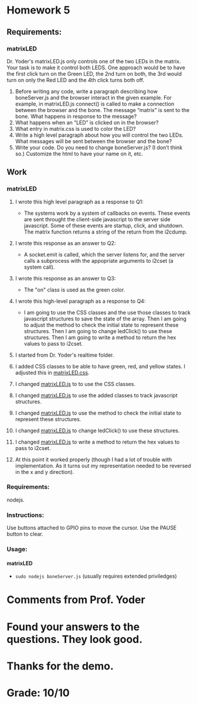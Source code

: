 # Homework 5

## Requirements:
### matrixLED
Dr. Yoder's  matrixLED.js only controls one of the two LEDs in the matrix.  Your task is to make it control both LEDS. One approach would be to have the first click turn on the Green LED, the 2nd turn on both, the 3rd would turn on only the Red LED and the 4th click turns both off.
1. Before writing any code, write a paragraph describing how boneServer.js and the browser interact in the given example. For example, in matrixLED.js connect() is called to make a connection between the browser and the bone.  The message “matrix” is sent to the bone. What happens in response to the message? 
2. What happens when an “LED” is clicked on in the browser?
3. What entry in matrix.css is used to color the LED?
4. Write a high level paragraph about how you will control the two LEDs. What messages will be sent between the browser and the bone?
5. Write your code.  Do you need to change boneServer.js? (I don’t think so.)  Customize the html to have your name on it, etc.


## Work
### matrixLED
1. I wrote this high level paragraph as a response to Q1:
	- The systems work by a system of callbacks on events. These events are sent throught the client-side javascript to the server side javascript. Some of these events are startup, click, and shutdown. The matrix function returns a string of the return from the i2cdump.
2. I wrote this response as an answer to Q2:
	- A socket.emit is called, which the server listens for, and the server calls a subprocess with the appopriate arguments to i2cset (a system call).
3. I wrote this response as an answer to Q3:
	- The "on" class is used as the green color.
4. I wrote this high-level paragraph as a response to Q4:
	- I am going to use the CSS classes and the use those classes to track javascript structures to save the state of the array. Then I am going to adjust the method to check the initial state to represent these structures. Then I am going to change ledClick() to use these structures. Then I am going to write a method to return the hex values to pass to i2cset.

5. I started from Dr. Yoder's realtime folder.
6. I added CSS classes to be able to have green, red, and yellow states. I adjusted this in [matrixLED.css](matrixLED.css). 
7. I changed [matrixLED.js](matrixLED.js) to to use the CSS classes.
8. I changed [matrixLED.js](matrixLED.js) to use the added classes to track javascript structures. 
9. I changed [matrixLED.js](matrixLED.js) to use the method to check the initial state to represent these structures. 
10. I changed [matrixLED.js](matrixLED.js) to change ledClick() to use these structures. 
11. I changed [matrixLED.js](matrixLED.js) to write a method to return the hex values to pass to i2cset.
12. At this point it worked properly (though I had a lot of trouble with implementation. As it turns out my representation needed to be reversed in the x and y direction).


### Requirements:
nodejs.

### Instructions:
Use buttons attached to GPIO pins to move the cursor. Use the PAUSE button to clear.

### Usage:
#### matrixLED
- `sudo nodejs boneServer.js` (usually requires extended priviledges)

# Comments from Prof. Yoder
# Found your answers to the questions.  They look good.
# Thanks for the demo.
# Grade:  10/10